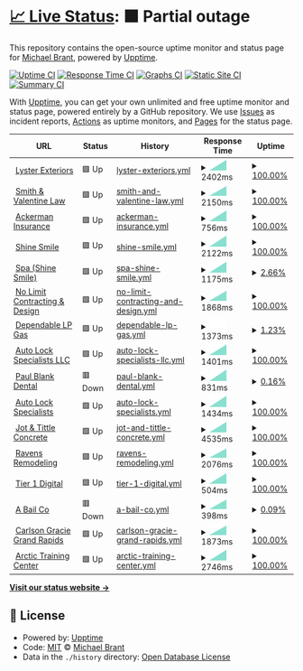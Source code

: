 # [📈 Live Status](https://monitoring.tier1digital.com): <!--live status--> **🟧 Partial outage**

This repository contains the open-source uptime monitor and status page for [Michael Brant](http://michaelbrant.com), powered by [Upptime](https://github.com/upptime/upptime).

[![Uptime CI](https://github.com/mrbrant89/od1-monitoring/workflows/Uptime%20CI/badge.svg)](https://github.com/mrbrant89/od1-monitoring/actions?query=workflow%3A%22Uptime+CI%22)
[![Response Time CI](https://github.com/mrbrant89/od1-monitoring/workflows/Response%20Time%20CI/badge.svg)](https://github.com/mrbrant89/od1-monitoring/actions?query=workflow%3A%22Response+Time+CI%22)
[![Graphs CI](https://github.com/mrbrant89/od1-monitoring/workflows/Graphs%20CI/badge.svg)](https://github.com/mrbrant89/od1-monitoring/actions?query=workflow%3A%22Graphs+CI%22)
[![Static Site CI](https://github.com/mrbrant89/od1-monitoring/workflows/Static%20Site%20CI/badge.svg)](https://github.com/mrbrant89/od1-monitoring/actions?query=workflow%3A%22Static+Site+CI%22)
[![Summary CI](https://github.com/mrbrant89/od1-monitoring/workflows/Summary%20CI/badge.svg)](https://github.com/mrbrant89/od1-monitoring/actions?query=workflow%3A%22Summary+CI%22)

With [Upptime](https://upptime.js.org), you can get your own unlimited and free uptime monitor and status page, powered entirely by a GitHub repository. We use [Issues](https://github.com/mrbrant89/od1-monitoring/issues) as incident reports, [Actions](https://github.com/mrbrant89/od1-monitoring/actions) as uptime monitors, and [Pages](https://monitoring.tier1digital.com) for the status page.

<!--start: status pages-->
<!-- This summary is generated by Upptime (https://github.com/upptime/upptime) -->
<!-- Do not edit this manually, your changes will be overwritten -->
<!-- prettier-ignore -->
| URL | Status | History | Response Time | Uptime |
| --- | ------ | ------- | ------------- | ------ |
| <img alt="" src="https://icons.duckduckgo.com/ip3/855lysters.com.ico" height="13"> [Lyster Exteriors](https://855lysters.com) | 🟩 Up | [lyster-exteriors.yml](https://github.com/mrbrant89/od1-monitoring/commits/HEAD/history/lyster-exteriors.yml) | <details><summary><img alt="Response time graph" src="./graphs/lyster-exteriors/response-time-week.png" height="20"> 2402ms</summary><br><a href="https://monitoring.tier1digital.com/history/lyster-exteriors"><img alt="Response time 2402" src="https://img.shields.io/endpoint?url=https%3A%2F%2Fraw.githubusercontent.com%2Fmrbrant89%2Fod1-monitoring%2FHEAD%2Fapi%2Flyster-exteriors%2Fresponse-time.json"></a><br><a href="https://monitoring.tier1digital.com/history/lyster-exteriors"><img alt="24-hour response time 2402" src="https://img.shields.io/endpoint?url=https%3A%2F%2Fraw.githubusercontent.com%2Fmrbrant89%2Fod1-monitoring%2FHEAD%2Fapi%2Flyster-exteriors%2Fresponse-time-day.json"></a><br><a href="https://monitoring.tier1digital.com/history/lyster-exteriors"><img alt="7-day response time 2402" src="https://img.shields.io/endpoint?url=https%3A%2F%2Fraw.githubusercontent.com%2Fmrbrant89%2Fod1-monitoring%2FHEAD%2Fapi%2Flyster-exteriors%2Fresponse-time-week.json"></a><br><a href="https://monitoring.tier1digital.com/history/lyster-exteriors"><img alt="30-day response time 2402" src="https://img.shields.io/endpoint?url=https%3A%2F%2Fraw.githubusercontent.com%2Fmrbrant89%2Fod1-monitoring%2FHEAD%2Fapi%2Flyster-exteriors%2Fresponse-time-month.json"></a><br><a href="https://monitoring.tier1digital.com/history/lyster-exteriors"><img alt="1-year response time 2402" src="https://img.shields.io/endpoint?url=https%3A%2F%2Fraw.githubusercontent.com%2Fmrbrant89%2Fod1-monitoring%2FHEAD%2Fapi%2Flyster-exteriors%2Fresponse-time-year.json"></a></details> | <details><summary><a href="https://monitoring.tier1digital.com/history/lyster-exteriors">100.00%</a></summary><a href="https://monitoring.tier1digital.com/history/lyster-exteriors"><img alt="All-time uptime 100.00%" src="https://img.shields.io/endpoint?url=https%3A%2F%2Fraw.githubusercontent.com%2Fmrbrant89%2Fod1-monitoring%2FHEAD%2Fapi%2Flyster-exteriors%2Fuptime.json"></a><br><a href="https://monitoring.tier1digital.com/history/lyster-exteriors"><img alt="24-hour uptime 100.00%" src="https://img.shields.io/endpoint?url=https%3A%2F%2Fraw.githubusercontent.com%2Fmrbrant89%2Fod1-monitoring%2FHEAD%2Fapi%2Flyster-exteriors%2Fuptime-day.json"></a><br><a href="https://monitoring.tier1digital.com/history/lyster-exteriors"><img alt="7-day uptime 100.00%" src="https://img.shields.io/endpoint?url=https%3A%2F%2Fraw.githubusercontent.com%2Fmrbrant89%2Fod1-monitoring%2FHEAD%2Fapi%2Flyster-exteriors%2Fuptime-week.json"></a><br><a href="https://monitoring.tier1digital.com/history/lyster-exteriors"><img alt="30-day uptime 100.00%" src="https://img.shields.io/endpoint?url=https%3A%2F%2Fraw.githubusercontent.com%2Fmrbrant89%2Fod1-monitoring%2FHEAD%2Fapi%2Flyster-exteriors%2Fuptime-month.json"></a><br><a href="https://monitoring.tier1digital.com/history/lyster-exteriors"><img alt="1-year uptime 100.00%" src="https://img.shields.io/endpoint?url=https%3A%2F%2Fraw.githubusercontent.com%2Fmrbrant89%2Fod1-monitoring%2FHEAD%2Fapi%2Flyster-exteriors%2Fuptime-year.json"></a></details>
| <img alt="" src="https://icons.duckduckgo.com/ip3/yourvoiceintrial.com.ico" height="13"> [Smith & Valentine Law](https://yourvoiceintrial.com) | 🟩 Up | [smith-and-valentine-law.yml](https://github.com/mrbrant89/od1-monitoring/commits/HEAD/history/smith-and-valentine-law.yml) | <details><summary><img alt="Response time graph" src="./graphs/smith-and-valentine-law/response-time-week.png" height="20"> 2150ms</summary><br><a href="https://monitoring.tier1digital.com/history/smith-and-valentine-law"><img alt="Response time 2150" src="https://img.shields.io/endpoint?url=https%3A%2F%2Fraw.githubusercontent.com%2Fmrbrant89%2Fod1-monitoring%2FHEAD%2Fapi%2Fsmith-and-valentine-law%2Fresponse-time.json"></a><br><a href="https://monitoring.tier1digital.com/history/smith-and-valentine-law"><img alt="24-hour response time 2150" src="https://img.shields.io/endpoint?url=https%3A%2F%2Fraw.githubusercontent.com%2Fmrbrant89%2Fod1-monitoring%2FHEAD%2Fapi%2Fsmith-and-valentine-law%2Fresponse-time-day.json"></a><br><a href="https://monitoring.tier1digital.com/history/smith-and-valentine-law"><img alt="7-day response time 2150" src="https://img.shields.io/endpoint?url=https%3A%2F%2Fraw.githubusercontent.com%2Fmrbrant89%2Fod1-monitoring%2FHEAD%2Fapi%2Fsmith-and-valentine-law%2Fresponse-time-week.json"></a><br><a href="https://monitoring.tier1digital.com/history/smith-and-valentine-law"><img alt="30-day response time 2150" src="https://img.shields.io/endpoint?url=https%3A%2F%2Fraw.githubusercontent.com%2Fmrbrant89%2Fod1-monitoring%2FHEAD%2Fapi%2Fsmith-and-valentine-law%2Fresponse-time-month.json"></a><br><a href="https://monitoring.tier1digital.com/history/smith-and-valentine-law"><img alt="1-year response time 2150" src="https://img.shields.io/endpoint?url=https%3A%2F%2Fraw.githubusercontent.com%2Fmrbrant89%2Fod1-monitoring%2FHEAD%2Fapi%2Fsmith-and-valentine-law%2Fresponse-time-year.json"></a></details> | <details><summary><a href="https://monitoring.tier1digital.com/history/smith-and-valentine-law">100.00%</a></summary><a href="https://monitoring.tier1digital.com/history/smith-and-valentine-law"><img alt="All-time uptime 100.00%" src="https://img.shields.io/endpoint?url=https%3A%2F%2Fraw.githubusercontent.com%2Fmrbrant89%2Fod1-monitoring%2FHEAD%2Fapi%2Fsmith-and-valentine-law%2Fuptime.json"></a><br><a href="https://monitoring.tier1digital.com/history/smith-and-valentine-law"><img alt="24-hour uptime 100.00%" src="https://img.shields.io/endpoint?url=https%3A%2F%2Fraw.githubusercontent.com%2Fmrbrant89%2Fod1-monitoring%2FHEAD%2Fapi%2Fsmith-and-valentine-law%2Fuptime-day.json"></a><br><a href="https://monitoring.tier1digital.com/history/smith-and-valentine-law"><img alt="7-day uptime 100.00%" src="https://img.shields.io/endpoint?url=https%3A%2F%2Fraw.githubusercontent.com%2Fmrbrant89%2Fod1-monitoring%2FHEAD%2Fapi%2Fsmith-and-valentine-law%2Fuptime-week.json"></a><br><a href="https://monitoring.tier1digital.com/history/smith-and-valentine-law"><img alt="30-day uptime 100.00%" src="https://img.shields.io/endpoint?url=https%3A%2F%2Fraw.githubusercontent.com%2Fmrbrant89%2Fod1-monitoring%2FHEAD%2Fapi%2Fsmith-and-valentine-law%2Fuptime-month.json"></a><br><a href="https://monitoring.tier1digital.com/history/smith-and-valentine-law"><img alt="1-year uptime 100.00%" src="https://img.shields.io/endpoint?url=https%3A%2F%2Fraw.githubusercontent.com%2Fmrbrant89%2Fod1-monitoring%2FHEAD%2Fapi%2Fsmith-and-valentine-law%2Fuptime-year.json"></a></details>
| <img alt="" src="https://icons.duckduckgo.com/ip3/ackerman-insurance.com.ico" height="13"> [Ackerman Insurance](https://ackerman-insurance.com) | 🟩 Up | [ackerman-insurance.yml](https://github.com/mrbrant89/od1-monitoring/commits/HEAD/history/ackerman-insurance.yml) | <details><summary><img alt="Response time graph" src="./graphs/ackerman-insurance/response-time-week.png" height="20"> 756ms</summary><br><a href="https://monitoring.tier1digital.com/history/ackerman-insurance"><img alt="Response time 756" src="https://img.shields.io/endpoint?url=https%3A%2F%2Fraw.githubusercontent.com%2Fmrbrant89%2Fod1-monitoring%2FHEAD%2Fapi%2Fackerman-insurance%2Fresponse-time.json"></a><br><a href="https://monitoring.tier1digital.com/history/ackerman-insurance"><img alt="24-hour response time 756" src="https://img.shields.io/endpoint?url=https%3A%2F%2Fraw.githubusercontent.com%2Fmrbrant89%2Fod1-monitoring%2FHEAD%2Fapi%2Fackerman-insurance%2Fresponse-time-day.json"></a><br><a href="https://monitoring.tier1digital.com/history/ackerman-insurance"><img alt="7-day response time 756" src="https://img.shields.io/endpoint?url=https%3A%2F%2Fraw.githubusercontent.com%2Fmrbrant89%2Fod1-monitoring%2FHEAD%2Fapi%2Fackerman-insurance%2Fresponse-time-week.json"></a><br><a href="https://monitoring.tier1digital.com/history/ackerman-insurance"><img alt="30-day response time 756" src="https://img.shields.io/endpoint?url=https%3A%2F%2Fraw.githubusercontent.com%2Fmrbrant89%2Fod1-monitoring%2FHEAD%2Fapi%2Fackerman-insurance%2Fresponse-time-month.json"></a><br><a href="https://monitoring.tier1digital.com/history/ackerman-insurance"><img alt="1-year response time 756" src="https://img.shields.io/endpoint?url=https%3A%2F%2Fraw.githubusercontent.com%2Fmrbrant89%2Fod1-monitoring%2FHEAD%2Fapi%2Fackerman-insurance%2Fresponse-time-year.json"></a></details> | <details><summary><a href="https://monitoring.tier1digital.com/history/ackerman-insurance">100.00%</a></summary><a href="https://monitoring.tier1digital.com/history/ackerman-insurance"><img alt="All-time uptime 100.00%" src="https://img.shields.io/endpoint?url=https%3A%2F%2Fraw.githubusercontent.com%2Fmrbrant89%2Fod1-monitoring%2FHEAD%2Fapi%2Fackerman-insurance%2Fuptime.json"></a><br><a href="https://monitoring.tier1digital.com/history/ackerman-insurance"><img alt="24-hour uptime 100.00%" src="https://img.shields.io/endpoint?url=https%3A%2F%2Fraw.githubusercontent.com%2Fmrbrant89%2Fod1-monitoring%2FHEAD%2Fapi%2Fackerman-insurance%2Fuptime-day.json"></a><br><a href="https://monitoring.tier1digital.com/history/ackerman-insurance"><img alt="7-day uptime 100.00%" src="https://img.shields.io/endpoint?url=https%3A%2F%2Fraw.githubusercontent.com%2Fmrbrant89%2Fod1-monitoring%2FHEAD%2Fapi%2Fackerman-insurance%2Fuptime-week.json"></a><br><a href="https://monitoring.tier1digital.com/history/ackerman-insurance"><img alt="30-day uptime 100.00%" src="https://img.shields.io/endpoint?url=https%3A%2F%2Fraw.githubusercontent.com%2Fmrbrant89%2Fod1-monitoring%2FHEAD%2Fapi%2Fackerman-insurance%2Fuptime-month.json"></a><br><a href="https://monitoring.tier1digital.com/history/ackerman-insurance"><img alt="1-year uptime 100.00%" src="https://img.shields.io/endpoint?url=https%3A%2F%2Fraw.githubusercontent.com%2Fmrbrant89%2Fod1-monitoring%2FHEAD%2Fapi%2Fackerman-insurance%2Fuptime-year.json"></a></details>
| <img alt="" src="https://icons.duckduckgo.com/ip3/shinesmile.com.ico" height="13"> [Shine Smile](https://shinesmile.com) | 🟩 Up | [shine-smile.yml](https://github.com/mrbrant89/od1-monitoring/commits/HEAD/history/shine-smile.yml) | <details><summary><img alt="Response time graph" src="./graphs/shine-smile/response-time-week.png" height="20"> 2122ms</summary><br><a href="https://monitoring.tier1digital.com/history/shine-smile"><img alt="Response time 2122" src="https://img.shields.io/endpoint?url=https%3A%2F%2Fraw.githubusercontent.com%2Fmrbrant89%2Fod1-monitoring%2FHEAD%2Fapi%2Fshine-smile%2Fresponse-time.json"></a><br><a href="https://monitoring.tier1digital.com/history/shine-smile"><img alt="24-hour response time 2122" src="https://img.shields.io/endpoint?url=https%3A%2F%2Fraw.githubusercontent.com%2Fmrbrant89%2Fod1-monitoring%2FHEAD%2Fapi%2Fshine-smile%2Fresponse-time-day.json"></a><br><a href="https://monitoring.tier1digital.com/history/shine-smile"><img alt="7-day response time 2122" src="https://img.shields.io/endpoint?url=https%3A%2F%2Fraw.githubusercontent.com%2Fmrbrant89%2Fod1-monitoring%2FHEAD%2Fapi%2Fshine-smile%2Fresponse-time-week.json"></a><br><a href="https://monitoring.tier1digital.com/history/shine-smile"><img alt="30-day response time 2122" src="https://img.shields.io/endpoint?url=https%3A%2F%2Fraw.githubusercontent.com%2Fmrbrant89%2Fod1-monitoring%2FHEAD%2Fapi%2Fshine-smile%2Fresponse-time-month.json"></a><br><a href="https://monitoring.tier1digital.com/history/shine-smile"><img alt="1-year response time 2122" src="https://img.shields.io/endpoint?url=https%3A%2F%2Fraw.githubusercontent.com%2Fmrbrant89%2Fod1-monitoring%2FHEAD%2Fapi%2Fshine-smile%2Fresponse-time-year.json"></a></details> | <details><summary><a href="https://monitoring.tier1digital.com/history/shine-smile">100.00%</a></summary><a href="https://monitoring.tier1digital.com/history/shine-smile"><img alt="All-time uptime 100.00%" src="https://img.shields.io/endpoint?url=https%3A%2F%2Fraw.githubusercontent.com%2Fmrbrant89%2Fod1-monitoring%2FHEAD%2Fapi%2Fshine-smile%2Fuptime.json"></a><br><a href="https://monitoring.tier1digital.com/history/shine-smile"><img alt="24-hour uptime 100.00%" src="https://img.shields.io/endpoint?url=https%3A%2F%2Fraw.githubusercontent.com%2Fmrbrant89%2Fod1-monitoring%2FHEAD%2Fapi%2Fshine-smile%2Fuptime-day.json"></a><br><a href="https://monitoring.tier1digital.com/history/shine-smile"><img alt="7-day uptime 100.00%" src="https://img.shields.io/endpoint?url=https%3A%2F%2Fraw.githubusercontent.com%2Fmrbrant89%2Fod1-monitoring%2FHEAD%2Fapi%2Fshine-smile%2Fuptime-week.json"></a><br><a href="https://monitoring.tier1digital.com/history/shine-smile"><img alt="30-day uptime 100.00%" src="https://img.shields.io/endpoint?url=https%3A%2F%2Fraw.githubusercontent.com%2Fmrbrant89%2Fod1-monitoring%2FHEAD%2Fapi%2Fshine-smile%2Fuptime-month.json"></a><br><a href="https://monitoring.tier1digital.com/history/shine-smile"><img alt="1-year uptime 100.00%" src="https://img.shields.io/endpoint?url=https%3A%2F%2Fraw.githubusercontent.com%2Fmrbrant89%2Fod1-monitoring%2FHEAD%2Fapi%2Fshine-smile%2Fuptime-year.json"></a></details>
| <img alt="" src="https://icons.duckduckgo.com/ip3/spa.shinesmile.com.ico" height="13"> [Spa (Shine Smile)](https://spa.shinesmile.com) | 🟩 Up | [spa-shine-smile.yml](https://github.com/mrbrant89/od1-monitoring/commits/HEAD/history/spa-shine-smile.yml) | <details><summary><img alt="Response time graph" src="./graphs/spa-shine-smile/response-time-week.png" height="20"> 1175ms</summary><br><a href="https://monitoring.tier1digital.com/history/spa-shine-smile"><img alt="Response time 1175" src="https://img.shields.io/endpoint?url=https%3A%2F%2Fraw.githubusercontent.com%2Fmrbrant89%2Fod1-monitoring%2FHEAD%2Fapi%2Fspa-shine-smile%2Fresponse-time.json"></a><br><a href="https://monitoring.tier1digital.com/history/spa-shine-smile"><img alt="24-hour response time 1175" src="https://img.shields.io/endpoint?url=https%3A%2F%2Fraw.githubusercontent.com%2Fmrbrant89%2Fod1-monitoring%2FHEAD%2Fapi%2Fspa-shine-smile%2Fresponse-time-day.json"></a><br><a href="https://monitoring.tier1digital.com/history/spa-shine-smile"><img alt="7-day response time 1175" src="https://img.shields.io/endpoint?url=https%3A%2F%2Fraw.githubusercontent.com%2Fmrbrant89%2Fod1-monitoring%2FHEAD%2Fapi%2Fspa-shine-smile%2Fresponse-time-week.json"></a><br><a href="https://monitoring.tier1digital.com/history/spa-shine-smile"><img alt="30-day response time 1175" src="https://img.shields.io/endpoint?url=https%3A%2F%2Fraw.githubusercontent.com%2Fmrbrant89%2Fod1-monitoring%2FHEAD%2Fapi%2Fspa-shine-smile%2Fresponse-time-month.json"></a><br><a href="https://monitoring.tier1digital.com/history/spa-shine-smile"><img alt="1-year response time 1175" src="https://img.shields.io/endpoint?url=https%3A%2F%2Fraw.githubusercontent.com%2Fmrbrant89%2Fod1-monitoring%2FHEAD%2Fapi%2Fspa-shine-smile%2Fresponse-time-year.json"></a></details> | <details><summary><a href="https://monitoring.tier1digital.com/history/spa-shine-smile">2.66%</a></summary><a href="https://monitoring.tier1digital.com/history/spa-shine-smile"><img alt="All-time uptime 2.66%" src="https://img.shields.io/endpoint?url=https%3A%2F%2Fraw.githubusercontent.com%2Fmrbrant89%2Fod1-monitoring%2FHEAD%2Fapi%2Fspa-shine-smile%2Fuptime.json"></a><br><a href="https://monitoring.tier1digital.com/history/spa-shine-smile"><img alt="24-hour uptime 2.66%" src="https://img.shields.io/endpoint?url=https%3A%2F%2Fraw.githubusercontent.com%2Fmrbrant89%2Fod1-monitoring%2FHEAD%2Fapi%2Fspa-shine-smile%2Fuptime-day.json"></a><br><a href="https://monitoring.tier1digital.com/history/spa-shine-smile"><img alt="7-day uptime 2.66%" src="https://img.shields.io/endpoint?url=https%3A%2F%2Fraw.githubusercontent.com%2Fmrbrant89%2Fod1-monitoring%2FHEAD%2Fapi%2Fspa-shine-smile%2Fuptime-week.json"></a><br><a href="https://monitoring.tier1digital.com/history/spa-shine-smile"><img alt="30-day uptime 2.66%" src="https://img.shields.io/endpoint?url=https%3A%2F%2Fraw.githubusercontent.com%2Fmrbrant89%2Fod1-monitoring%2FHEAD%2Fapi%2Fspa-shine-smile%2Fuptime-month.json"></a><br><a href="https://monitoring.tier1digital.com/history/spa-shine-smile"><img alt="1-year uptime 2.66%" src="https://img.shields.io/endpoint?url=https%3A%2F%2Fraw.githubusercontent.com%2Fmrbrant89%2Fod1-monitoring%2FHEAD%2Fapi%2Fspa-shine-smile%2Fuptime-year.json"></a></details>
| <img alt="" src="https://icons.duckduckgo.com/ip3/nolimitcontractinganddesign.com.ico" height="13"> [No Limit Contracting & Design](https://nolimitcontractinganddesign.com) | 🟩 Up | [no-limit-contracting-and-design.yml](https://github.com/mrbrant89/od1-monitoring/commits/HEAD/history/no-limit-contracting-and-design.yml) | <details><summary><img alt="Response time graph" src="./graphs/no-limit-contracting-and-design/response-time-week.png" height="20"> 1868ms</summary><br><a href="https://monitoring.tier1digital.com/history/no-limit-contracting-and-design"><img alt="Response time 1868" src="https://img.shields.io/endpoint?url=https%3A%2F%2Fraw.githubusercontent.com%2Fmrbrant89%2Fod1-monitoring%2FHEAD%2Fapi%2Fno-limit-contracting-and-design%2Fresponse-time.json"></a><br><a href="https://monitoring.tier1digital.com/history/no-limit-contracting-and-design"><img alt="24-hour response time 1868" src="https://img.shields.io/endpoint?url=https%3A%2F%2Fraw.githubusercontent.com%2Fmrbrant89%2Fod1-monitoring%2FHEAD%2Fapi%2Fno-limit-contracting-and-design%2Fresponse-time-day.json"></a><br><a href="https://monitoring.tier1digital.com/history/no-limit-contracting-and-design"><img alt="7-day response time 1868" src="https://img.shields.io/endpoint?url=https%3A%2F%2Fraw.githubusercontent.com%2Fmrbrant89%2Fod1-monitoring%2FHEAD%2Fapi%2Fno-limit-contracting-and-design%2Fresponse-time-week.json"></a><br><a href="https://monitoring.tier1digital.com/history/no-limit-contracting-and-design"><img alt="30-day response time 1868" src="https://img.shields.io/endpoint?url=https%3A%2F%2Fraw.githubusercontent.com%2Fmrbrant89%2Fod1-monitoring%2FHEAD%2Fapi%2Fno-limit-contracting-and-design%2Fresponse-time-month.json"></a><br><a href="https://monitoring.tier1digital.com/history/no-limit-contracting-and-design"><img alt="1-year response time 1868" src="https://img.shields.io/endpoint?url=https%3A%2F%2Fraw.githubusercontent.com%2Fmrbrant89%2Fod1-monitoring%2FHEAD%2Fapi%2Fno-limit-contracting-and-design%2Fresponse-time-year.json"></a></details> | <details><summary><a href="https://monitoring.tier1digital.com/history/no-limit-contracting-and-design">100.00%</a></summary><a href="https://monitoring.tier1digital.com/history/no-limit-contracting-and-design"><img alt="All-time uptime 100.00%" src="https://img.shields.io/endpoint?url=https%3A%2F%2Fraw.githubusercontent.com%2Fmrbrant89%2Fod1-monitoring%2FHEAD%2Fapi%2Fno-limit-contracting-and-design%2Fuptime.json"></a><br><a href="https://monitoring.tier1digital.com/history/no-limit-contracting-and-design"><img alt="24-hour uptime 100.00%" src="https://img.shields.io/endpoint?url=https%3A%2F%2Fraw.githubusercontent.com%2Fmrbrant89%2Fod1-monitoring%2FHEAD%2Fapi%2Fno-limit-contracting-and-design%2Fuptime-day.json"></a><br><a href="https://monitoring.tier1digital.com/history/no-limit-contracting-and-design"><img alt="7-day uptime 100.00%" src="https://img.shields.io/endpoint?url=https%3A%2F%2Fraw.githubusercontent.com%2Fmrbrant89%2Fod1-monitoring%2FHEAD%2Fapi%2Fno-limit-contracting-and-design%2Fuptime-week.json"></a><br><a href="https://monitoring.tier1digital.com/history/no-limit-contracting-and-design"><img alt="30-day uptime 100.00%" src="https://img.shields.io/endpoint?url=https%3A%2F%2Fraw.githubusercontent.com%2Fmrbrant89%2Fod1-monitoring%2FHEAD%2Fapi%2Fno-limit-contracting-and-design%2Fuptime-month.json"></a><br><a href="https://monitoring.tier1digital.com/history/no-limit-contracting-and-design"><img alt="1-year uptime 100.00%" src="https://img.shields.io/endpoint?url=https%3A%2F%2Fraw.githubusercontent.com%2Fmrbrant89%2Fod1-monitoring%2FHEAD%2Fapi%2Fno-limit-contracting-and-design%2Fuptime-year.json"></a></details>
| <img alt="" src="https://icons.duckduckgo.com/ip3/www.dependablelpgas.com.ico" height="13"> [Dependable LP Gas](https://www.dependablelpgas.com/) | 🟩 Up | [dependable-lp-gas.yml](https://github.com/mrbrant89/od1-monitoring/commits/HEAD/history/dependable-lp-gas.yml) | <details><summary><img alt="Response time graph" src="./graphs/dependable-lp-gas/response-time-week.png" height="20"> 1373ms</summary><br><a href="https://monitoring.tier1digital.com/history/dependable-lp-gas"><img alt="Response time 1373" src="https://img.shields.io/endpoint?url=https%3A%2F%2Fraw.githubusercontent.com%2Fmrbrant89%2Fod1-monitoring%2FHEAD%2Fapi%2Fdependable-lp-gas%2Fresponse-time.json"></a><br><a href="https://monitoring.tier1digital.com/history/dependable-lp-gas"><img alt="24-hour response time 1373" src="https://img.shields.io/endpoint?url=https%3A%2F%2Fraw.githubusercontent.com%2Fmrbrant89%2Fod1-monitoring%2FHEAD%2Fapi%2Fdependable-lp-gas%2Fresponse-time-day.json"></a><br><a href="https://monitoring.tier1digital.com/history/dependable-lp-gas"><img alt="7-day response time 1373" src="https://img.shields.io/endpoint?url=https%3A%2F%2Fraw.githubusercontent.com%2Fmrbrant89%2Fod1-monitoring%2FHEAD%2Fapi%2Fdependable-lp-gas%2Fresponse-time-week.json"></a><br><a href="https://monitoring.tier1digital.com/history/dependable-lp-gas"><img alt="30-day response time 1373" src="https://img.shields.io/endpoint?url=https%3A%2F%2Fraw.githubusercontent.com%2Fmrbrant89%2Fod1-monitoring%2FHEAD%2Fapi%2Fdependable-lp-gas%2Fresponse-time-month.json"></a><br><a href="https://monitoring.tier1digital.com/history/dependable-lp-gas"><img alt="1-year response time 1373" src="https://img.shields.io/endpoint?url=https%3A%2F%2Fraw.githubusercontent.com%2Fmrbrant89%2Fod1-monitoring%2FHEAD%2Fapi%2Fdependable-lp-gas%2Fresponse-time-year.json"></a></details> | <details><summary><a href="https://monitoring.tier1digital.com/history/dependable-lp-gas">1.23%</a></summary><a href="https://monitoring.tier1digital.com/history/dependable-lp-gas"><img alt="All-time uptime 1.23%" src="https://img.shields.io/endpoint?url=https%3A%2F%2Fraw.githubusercontent.com%2Fmrbrant89%2Fod1-monitoring%2FHEAD%2Fapi%2Fdependable-lp-gas%2Fuptime.json"></a><br><a href="https://monitoring.tier1digital.com/history/dependable-lp-gas"><img alt="24-hour uptime 1.23%" src="https://img.shields.io/endpoint?url=https%3A%2F%2Fraw.githubusercontent.com%2Fmrbrant89%2Fod1-monitoring%2FHEAD%2Fapi%2Fdependable-lp-gas%2Fuptime-day.json"></a><br><a href="https://monitoring.tier1digital.com/history/dependable-lp-gas"><img alt="7-day uptime 1.23%" src="https://img.shields.io/endpoint?url=https%3A%2F%2Fraw.githubusercontent.com%2Fmrbrant89%2Fod1-monitoring%2FHEAD%2Fapi%2Fdependable-lp-gas%2Fuptime-week.json"></a><br><a href="https://monitoring.tier1digital.com/history/dependable-lp-gas"><img alt="30-day uptime 1.23%" src="https://img.shields.io/endpoint?url=https%3A%2F%2Fraw.githubusercontent.com%2Fmrbrant89%2Fod1-monitoring%2FHEAD%2Fapi%2Fdependable-lp-gas%2Fuptime-month.json"></a><br><a href="https://monitoring.tier1digital.com/history/dependable-lp-gas"><img alt="1-year uptime 1.23%" src="https://img.shields.io/endpoint?url=https%3A%2F%2Fraw.githubusercontent.com%2Fmrbrant89%2Fod1-monitoring%2FHEAD%2Fapi%2Fdependable-lp-gas%2Fuptime-year.json"></a></details>
| <img alt="" src="https://icons.duckduckgo.com/ip3/grandrapids-locksmith.com.ico" height="13"> [Auto Lock Specialists LLC](https://grandrapids-locksmith.com) | 🟩 Up | [auto-lock-specialists-llc.yml](https://github.com/mrbrant89/od1-monitoring/commits/HEAD/history/auto-lock-specialists-llc.yml) | <details><summary><img alt="Response time graph" src="./graphs/auto-lock-specialists-llc/response-time-week.png" height="20"> 1401ms</summary><br><a href="https://monitoring.tier1digital.com/history/auto-lock-specialists-llc"><img alt="Response time 1401" src="https://img.shields.io/endpoint?url=https%3A%2F%2Fraw.githubusercontent.com%2Fmrbrant89%2Fod1-monitoring%2FHEAD%2Fapi%2Fauto-lock-specialists-llc%2Fresponse-time.json"></a><br><a href="https://monitoring.tier1digital.com/history/auto-lock-specialists-llc"><img alt="24-hour response time 1401" src="https://img.shields.io/endpoint?url=https%3A%2F%2Fraw.githubusercontent.com%2Fmrbrant89%2Fod1-monitoring%2FHEAD%2Fapi%2Fauto-lock-specialists-llc%2Fresponse-time-day.json"></a><br><a href="https://monitoring.tier1digital.com/history/auto-lock-specialists-llc"><img alt="7-day response time 1401" src="https://img.shields.io/endpoint?url=https%3A%2F%2Fraw.githubusercontent.com%2Fmrbrant89%2Fod1-monitoring%2FHEAD%2Fapi%2Fauto-lock-specialists-llc%2Fresponse-time-week.json"></a><br><a href="https://monitoring.tier1digital.com/history/auto-lock-specialists-llc"><img alt="30-day response time 1401" src="https://img.shields.io/endpoint?url=https%3A%2F%2Fraw.githubusercontent.com%2Fmrbrant89%2Fod1-monitoring%2FHEAD%2Fapi%2Fauto-lock-specialists-llc%2Fresponse-time-month.json"></a><br><a href="https://monitoring.tier1digital.com/history/auto-lock-specialists-llc"><img alt="1-year response time 1401" src="https://img.shields.io/endpoint?url=https%3A%2F%2Fraw.githubusercontent.com%2Fmrbrant89%2Fod1-monitoring%2FHEAD%2Fapi%2Fauto-lock-specialists-llc%2Fresponse-time-year.json"></a></details> | <details><summary><a href="https://monitoring.tier1digital.com/history/auto-lock-specialists-llc">100.00%</a></summary><a href="https://monitoring.tier1digital.com/history/auto-lock-specialists-llc"><img alt="All-time uptime 100.00%" src="https://img.shields.io/endpoint?url=https%3A%2F%2Fraw.githubusercontent.com%2Fmrbrant89%2Fod1-monitoring%2FHEAD%2Fapi%2Fauto-lock-specialists-llc%2Fuptime.json"></a><br><a href="https://monitoring.tier1digital.com/history/auto-lock-specialists-llc"><img alt="24-hour uptime 100.00%" src="https://img.shields.io/endpoint?url=https%3A%2F%2Fraw.githubusercontent.com%2Fmrbrant89%2Fod1-monitoring%2FHEAD%2Fapi%2Fauto-lock-specialists-llc%2Fuptime-day.json"></a><br><a href="https://monitoring.tier1digital.com/history/auto-lock-specialists-llc"><img alt="7-day uptime 100.00%" src="https://img.shields.io/endpoint?url=https%3A%2F%2Fraw.githubusercontent.com%2Fmrbrant89%2Fod1-monitoring%2FHEAD%2Fapi%2Fauto-lock-specialists-llc%2Fuptime-week.json"></a><br><a href="https://monitoring.tier1digital.com/history/auto-lock-specialists-llc"><img alt="30-day uptime 100.00%" src="https://img.shields.io/endpoint?url=https%3A%2F%2Fraw.githubusercontent.com%2Fmrbrant89%2Fod1-monitoring%2FHEAD%2Fapi%2Fauto-lock-specialists-llc%2Fuptime-month.json"></a><br><a href="https://monitoring.tier1digital.com/history/auto-lock-specialists-llc"><img alt="1-year uptime 100.00%" src="https://img.shields.io/endpoint?url=https%3A%2F%2Fraw.githubusercontent.com%2Fmrbrant89%2Fod1-monitoring%2FHEAD%2Fapi%2Fauto-lock-specialists-llc%2Fuptime-year.json"></a></details>
| <img alt="" src="https://icons.duckduckgo.com/ip3/paulblank.dental.ico" height="13"> [Paul Blank Dental](https://paulblank.dental) | 🟥 Down | [paul-blank-dental.yml](https://github.com/mrbrant89/od1-monitoring/commits/HEAD/history/paul-blank-dental.yml) | <details><summary><img alt="Response time graph" src="./graphs/paul-blank-dental/response-time-week.png" height="20"> 831ms</summary><br><a href="https://monitoring.tier1digital.com/history/paul-blank-dental"><img alt="Response time 831" src="https://img.shields.io/endpoint?url=https%3A%2F%2Fraw.githubusercontent.com%2Fmrbrant89%2Fod1-monitoring%2FHEAD%2Fapi%2Fpaul-blank-dental%2Fresponse-time.json"></a><br><a href="https://monitoring.tier1digital.com/history/paul-blank-dental"><img alt="24-hour response time 831" src="https://img.shields.io/endpoint?url=https%3A%2F%2Fraw.githubusercontent.com%2Fmrbrant89%2Fod1-monitoring%2FHEAD%2Fapi%2Fpaul-blank-dental%2Fresponse-time-day.json"></a><br><a href="https://monitoring.tier1digital.com/history/paul-blank-dental"><img alt="7-day response time 831" src="https://img.shields.io/endpoint?url=https%3A%2F%2Fraw.githubusercontent.com%2Fmrbrant89%2Fod1-monitoring%2FHEAD%2Fapi%2Fpaul-blank-dental%2Fresponse-time-week.json"></a><br><a href="https://monitoring.tier1digital.com/history/paul-blank-dental"><img alt="30-day response time 831" src="https://img.shields.io/endpoint?url=https%3A%2F%2Fraw.githubusercontent.com%2Fmrbrant89%2Fod1-monitoring%2FHEAD%2Fapi%2Fpaul-blank-dental%2Fresponse-time-month.json"></a><br><a href="https://monitoring.tier1digital.com/history/paul-blank-dental"><img alt="1-year response time 831" src="https://img.shields.io/endpoint?url=https%3A%2F%2Fraw.githubusercontent.com%2Fmrbrant89%2Fod1-monitoring%2FHEAD%2Fapi%2Fpaul-blank-dental%2Fresponse-time-year.json"></a></details> | <details><summary><a href="https://monitoring.tier1digital.com/history/paul-blank-dental">0.16%</a></summary><a href="https://monitoring.tier1digital.com/history/paul-blank-dental"><img alt="All-time uptime 0.16%" src="https://img.shields.io/endpoint?url=https%3A%2F%2Fraw.githubusercontent.com%2Fmrbrant89%2Fod1-monitoring%2FHEAD%2Fapi%2Fpaul-blank-dental%2Fuptime.json"></a><br><a href="https://monitoring.tier1digital.com/history/paul-blank-dental"><img alt="24-hour uptime 0.16%" src="https://img.shields.io/endpoint?url=https%3A%2F%2Fraw.githubusercontent.com%2Fmrbrant89%2Fod1-monitoring%2FHEAD%2Fapi%2Fpaul-blank-dental%2Fuptime-day.json"></a><br><a href="https://monitoring.tier1digital.com/history/paul-blank-dental"><img alt="7-day uptime 0.16%" src="https://img.shields.io/endpoint?url=https%3A%2F%2Fraw.githubusercontent.com%2Fmrbrant89%2Fod1-monitoring%2FHEAD%2Fapi%2Fpaul-blank-dental%2Fuptime-week.json"></a><br><a href="https://monitoring.tier1digital.com/history/paul-blank-dental"><img alt="30-day uptime 0.16%" src="https://img.shields.io/endpoint?url=https%3A%2F%2Fraw.githubusercontent.com%2Fmrbrant89%2Fod1-monitoring%2FHEAD%2Fapi%2Fpaul-blank-dental%2Fuptime-month.json"></a><br><a href="https://monitoring.tier1digital.com/history/paul-blank-dental"><img alt="1-year uptime 0.16%" src="https://img.shields.io/endpoint?url=https%3A%2F%2Fraw.githubusercontent.com%2Fmrbrant89%2Fod1-monitoring%2FHEAD%2Fapi%2Fpaul-blank-dental%2Fuptime-year.json"></a></details>
| <img alt="" src="https://icons.duckduckgo.com/ip3/kalamazoo-locksmith.com.ico" height="13"> [Auto Lock Specialists](https://kalamazoo-locksmith.com) | 🟩 Up | [auto-lock-specialists.yml](https://github.com/mrbrant89/od1-monitoring/commits/HEAD/history/auto-lock-specialists.yml) | <details><summary><img alt="Response time graph" src="./graphs/auto-lock-specialists/response-time-week.png" height="20"> 1434ms</summary><br><a href="https://monitoring.tier1digital.com/history/auto-lock-specialists"><img alt="Response time 1434" src="https://img.shields.io/endpoint?url=https%3A%2F%2Fraw.githubusercontent.com%2Fmrbrant89%2Fod1-monitoring%2FHEAD%2Fapi%2Fauto-lock-specialists%2Fresponse-time.json"></a><br><a href="https://monitoring.tier1digital.com/history/auto-lock-specialists"><img alt="24-hour response time 1434" src="https://img.shields.io/endpoint?url=https%3A%2F%2Fraw.githubusercontent.com%2Fmrbrant89%2Fod1-monitoring%2FHEAD%2Fapi%2Fauto-lock-specialists%2Fresponse-time-day.json"></a><br><a href="https://monitoring.tier1digital.com/history/auto-lock-specialists"><img alt="7-day response time 1434" src="https://img.shields.io/endpoint?url=https%3A%2F%2Fraw.githubusercontent.com%2Fmrbrant89%2Fod1-monitoring%2FHEAD%2Fapi%2Fauto-lock-specialists%2Fresponse-time-week.json"></a><br><a href="https://monitoring.tier1digital.com/history/auto-lock-specialists"><img alt="30-day response time 1434" src="https://img.shields.io/endpoint?url=https%3A%2F%2Fraw.githubusercontent.com%2Fmrbrant89%2Fod1-monitoring%2FHEAD%2Fapi%2Fauto-lock-specialists%2Fresponse-time-month.json"></a><br><a href="https://monitoring.tier1digital.com/history/auto-lock-specialists"><img alt="1-year response time 1434" src="https://img.shields.io/endpoint?url=https%3A%2F%2Fraw.githubusercontent.com%2Fmrbrant89%2Fod1-monitoring%2FHEAD%2Fapi%2Fauto-lock-specialists%2Fresponse-time-year.json"></a></details> | <details><summary><a href="https://monitoring.tier1digital.com/history/auto-lock-specialists">100.00%</a></summary><a href="https://monitoring.tier1digital.com/history/auto-lock-specialists"><img alt="All-time uptime 100.00%" src="https://img.shields.io/endpoint?url=https%3A%2F%2Fraw.githubusercontent.com%2Fmrbrant89%2Fod1-monitoring%2FHEAD%2Fapi%2Fauto-lock-specialists%2Fuptime.json"></a><br><a href="https://monitoring.tier1digital.com/history/auto-lock-specialists"><img alt="24-hour uptime 100.00%" src="https://img.shields.io/endpoint?url=https%3A%2F%2Fraw.githubusercontent.com%2Fmrbrant89%2Fod1-monitoring%2FHEAD%2Fapi%2Fauto-lock-specialists%2Fuptime-day.json"></a><br><a href="https://monitoring.tier1digital.com/history/auto-lock-specialists"><img alt="7-day uptime 100.00%" src="https://img.shields.io/endpoint?url=https%3A%2F%2Fraw.githubusercontent.com%2Fmrbrant89%2Fod1-monitoring%2FHEAD%2Fapi%2Fauto-lock-specialists%2Fuptime-week.json"></a><br><a href="https://monitoring.tier1digital.com/history/auto-lock-specialists"><img alt="30-day uptime 100.00%" src="https://img.shields.io/endpoint?url=https%3A%2F%2Fraw.githubusercontent.com%2Fmrbrant89%2Fod1-monitoring%2FHEAD%2Fapi%2Fauto-lock-specialists%2Fuptime-month.json"></a><br><a href="https://monitoring.tier1digital.com/history/auto-lock-specialists"><img alt="1-year uptime 100.00%" src="https://img.shields.io/endpoint?url=https%3A%2F%2Fraw.githubusercontent.com%2Fmrbrant89%2Fod1-monitoring%2FHEAD%2Fapi%2Fauto-lock-specialists%2Fuptime-year.json"></a></details>
| <img alt="" src="https://icons.duckduckgo.com/ip3/jotandtittleconcrete.com.ico" height="13"> [Jot & Tittle Concrete](https://jotandtittleconcrete.com) | 🟩 Up | [jot-and-tittle-concrete.yml](https://github.com/mrbrant89/od1-monitoring/commits/HEAD/history/jot-and-tittle-concrete.yml) | <details><summary><img alt="Response time graph" src="./graphs/jot-and-tittle-concrete/response-time-week.png" height="20"> 4535ms</summary><br><a href="https://monitoring.tier1digital.com/history/jot-and-tittle-concrete"><img alt="Response time 4535" src="https://img.shields.io/endpoint?url=https%3A%2F%2Fraw.githubusercontent.com%2Fmrbrant89%2Fod1-monitoring%2FHEAD%2Fapi%2Fjot-and-tittle-concrete%2Fresponse-time.json"></a><br><a href="https://monitoring.tier1digital.com/history/jot-and-tittle-concrete"><img alt="24-hour response time 4535" src="https://img.shields.io/endpoint?url=https%3A%2F%2Fraw.githubusercontent.com%2Fmrbrant89%2Fod1-monitoring%2FHEAD%2Fapi%2Fjot-and-tittle-concrete%2Fresponse-time-day.json"></a><br><a href="https://monitoring.tier1digital.com/history/jot-and-tittle-concrete"><img alt="7-day response time 4535" src="https://img.shields.io/endpoint?url=https%3A%2F%2Fraw.githubusercontent.com%2Fmrbrant89%2Fod1-monitoring%2FHEAD%2Fapi%2Fjot-and-tittle-concrete%2Fresponse-time-week.json"></a><br><a href="https://monitoring.tier1digital.com/history/jot-and-tittle-concrete"><img alt="30-day response time 4535" src="https://img.shields.io/endpoint?url=https%3A%2F%2Fraw.githubusercontent.com%2Fmrbrant89%2Fod1-monitoring%2FHEAD%2Fapi%2Fjot-and-tittle-concrete%2Fresponse-time-month.json"></a><br><a href="https://monitoring.tier1digital.com/history/jot-and-tittle-concrete"><img alt="1-year response time 4535" src="https://img.shields.io/endpoint?url=https%3A%2F%2Fraw.githubusercontent.com%2Fmrbrant89%2Fod1-monitoring%2FHEAD%2Fapi%2Fjot-and-tittle-concrete%2Fresponse-time-year.json"></a></details> | <details><summary><a href="https://monitoring.tier1digital.com/history/jot-and-tittle-concrete">100.00%</a></summary><a href="https://monitoring.tier1digital.com/history/jot-and-tittle-concrete"><img alt="All-time uptime 100.00%" src="https://img.shields.io/endpoint?url=https%3A%2F%2Fraw.githubusercontent.com%2Fmrbrant89%2Fod1-monitoring%2FHEAD%2Fapi%2Fjot-and-tittle-concrete%2Fuptime.json"></a><br><a href="https://monitoring.tier1digital.com/history/jot-and-tittle-concrete"><img alt="24-hour uptime 100.00%" src="https://img.shields.io/endpoint?url=https%3A%2F%2Fraw.githubusercontent.com%2Fmrbrant89%2Fod1-monitoring%2FHEAD%2Fapi%2Fjot-and-tittle-concrete%2Fuptime-day.json"></a><br><a href="https://monitoring.tier1digital.com/history/jot-and-tittle-concrete"><img alt="7-day uptime 100.00%" src="https://img.shields.io/endpoint?url=https%3A%2F%2Fraw.githubusercontent.com%2Fmrbrant89%2Fod1-monitoring%2FHEAD%2Fapi%2Fjot-and-tittle-concrete%2Fuptime-week.json"></a><br><a href="https://monitoring.tier1digital.com/history/jot-and-tittle-concrete"><img alt="30-day uptime 100.00%" src="https://img.shields.io/endpoint?url=https%3A%2F%2Fraw.githubusercontent.com%2Fmrbrant89%2Fod1-monitoring%2FHEAD%2Fapi%2Fjot-and-tittle-concrete%2Fuptime-month.json"></a><br><a href="https://monitoring.tier1digital.com/history/jot-and-tittle-concrete"><img alt="1-year uptime 100.00%" src="https://img.shields.io/endpoint?url=https%3A%2F%2Fraw.githubusercontent.com%2Fmrbrant89%2Fod1-monitoring%2FHEAD%2Fapi%2Fjot-and-tittle-concrete%2Fuptime-year.json"></a></details>
| <img alt="" src="https://icons.duckduckgo.com/ip3/ravenremodelingoflansing.com.ico" height="13"> [Ravens Remodeling](https://ravenremodelingoflansing.com) | 🟩 Up | [ravens-remodeling.yml](https://github.com/mrbrant89/od1-monitoring/commits/HEAD/history/ravens-remodeling.yml) | <details><summary><img alt="Response time graph" src="./graphs/ravens-remodeling/response-time-week.png" height="20"> 2076ms</summary><br><a href="https://monitoring.tier1digital.com/history/ravens-remodeling"><img alt="Response time 2076" src="https://img.shields.io/endpoint?url=https%3A%2F%2Fraw.githubusercontent.com%2Fmrbrant89%2Fod1-monitoring%2FHEAD%2Fapi%2Fravens-remodeling%2Fresponse-time.json"></a><br><a href="https://monitoring.tier1digital.com/history/ravens-remodeling"><img alt="24-hour response time 2076" src="https://img.shields.io/endpoint?url=https%3A%2F%2Fraw.githubusercontent.com%2Fmrbrant89%2Fod1-monitoring%2FHEAD%2Fapi%2Fravens-remodeling%2Fresponse-time-day.json"></a><br><a href="https://monitoring.tier1digital.com/history/ravens-remodeling"><img alt="7-day response time 2076" src="https://img.shields.io/endpoint?url=https%3A%2F%2Fraw.githubusercontent.com%2Fmrbrant89%2Fod1-monitoring%2FHEAD%2Fapi%2Fravens-remodeling%2Fresponse-time-week.json"></a><br><a href="https://monitoring.tier1digital.com/history/ravens-remodeling"><img alt="30-day response time 2076" src="https://img.shields.io/endpoint?url=https%3A%2F%2Fraw.githubusercontent.com%2Fmrbrant89%2Fod1-monitoring%2FHEAD%2Fapi%2Fravens-remodeling%2Fresponse-time-month.json"></a><br><a href="https://monitoring.tier1digital.com/history/ravens-remodeling"><img alt="1-year response time 2076" src="https://img.shields.io/endpoint?url=https%3A%2F%2Fraw.githubusercontent.com%2Fmrbrant89%2Fod1-monitoring%2FHEAD%2Fapi%2Fravens-remodeling%2Fresponse-time-year.json"></a></details> | <details><summary><a href="https://monitoring.tier1digital.com/history/ravens-remodeling">100.00%</a></summary><a href="https://monitoring.tier1digital.com/history/ravens-remodeling"><img alt="All-time uptime 100.00%" src="https://img.shields.io/endpoint?url=https%3A%2F%2Fraw.githubusercontent.com%2Fmrbrant89%2Fod1-monitoring%2FHEAD%2Fapi%2Fravens-remodeling%2Fuptime.json"></a><br><a href="https://monitoring.tier1digital.com/history/ravens-remodeling"><img alt="24-hour uptime 100.00%" src="https://img.shields.io/endpoint?url=https%3A%2F%2Fraw.githubusercontent.com%2Fmrbrant89%2Fod1-monitoring%2FHEAD%2Fapi%2Fravens-remodeling%2Fuptime-day.json"></a><br><a href="https://monitoring.tier1digital.com/history/ravens-remodeling"><img alt="7-day uptime 100.00%" src="https://img.shields.io/endpoint?url=https%3A%2F%2Fraw.githubusercontent.com%2Fmrbrant89%2Fod1-monitoring%2FHEAD%2Fapi%2Fravens-remodeling%2Fuptime-week.json"></a><br><a href="https://monitoring.tier1digital.com/history/ravens-remodeling"><img alt="30-day uptime 100.00%" src="https://img.shields.io/endpoint?url=https%3A%2F%2Fraw.githubusercontent.com%2Fmrbrant89%2Fod1-monitoring%2FHEAD%2Fapi%2Fravens-remodeling%2Fuptime-month.json"></a><br><a href="https://monitoring.tier1digital.com/history/ravens-remodeling"><img alt="1-year uptime 100.00%" src="https://img.shields.io/endpoint?url=https%3A%2F%2Fraw.githubusercontent.com%2Fmrbrant89%2Fod1-monitoring%2FHEAD%2Fapi%2Fravens-remodeling%2Fuptime-year.json"></a></details>
| <img alt="" src="https://icons.duckduckgo.com/ip3/tier1digital.com.ico" height="13"> [Tier 1 Digital](https://tier1digital.com) | 🟩 Up | [tier-1-digital.yml](https://github.com/mrbrant89/od1-monitoring/commits/HEAD/history/tier-1-digital.yml) | <details><summary><img alt="Response time graph" src="./graphs/tier-1-digital/response-time-week.png" height="20"> 504ms</summary><br><a href="https://monitoring.tier1digital.com/history/tier-1-digital"><img alt="Response time 504" src="https://img.shields.io/endpoint?url=https%3A%2F%2Fraw.githubusercontent.com%2Fmrbrant89%2Fod1-monitoring%2FHEAD%2Fapi%2Ftier-1-digital%2Fresponse-time.json"></a><br><a href="https://monitoring.tier1digital.com/history/tier-1-digital"><img alt="24-hour response time 504" src="https://img.shields.io/endpoint?url=https%3A%2F%2Fraw.githubusercontent.com%2Fmrbrant89%2Fod1-monitoring%2FHEAD%2Fapi%2Ftier-1-digital%2Fresponse-time-day.json"></a><br><a href="https://monitoring.tier1digital.com/history/tier-1-digital"><img alt="7-day response time 504" src="https://img.shields.io/endpoint?url=https%3A%2F%2Fraw.githubusercontent.com%2Fmrbrant89%2Fod1-monitoring%2FHEAD%2Fapi%2Ftier-1-digital%2Fresponse-time-week.json"></a><br><a href="https://monitoring.tier1digital.com/history/tier-1-digital"><img alt="30-day response time 504" src="https://img.shields.io/endpoint?url=https%3A%2F%2Fraw.githubusercontent.com%2Fmrbrant89%2Fod1-monitoring%2FHEAD%2Fapi%2Ftier-1-digital%2Fresponse-time-month.json"></a><br><a href="https://monitoring.tier1digital.com/history/tier-1-digital"><img alt="1-year response time 504" src="https://img.shields.io/endpoint?url=https%3A%2F%2Fraw.githubusercontent.com%2Fmrbrant89%2Fod1-monitoring%2FHEAD%2Fapi%2Ftier-1-digital%2Fresponse-time-year.json"></a></details> | <details><summary><a href="https://monitoring.tier1digital.com/history/tier-1-digital">100.00%</a></summary><a href="https://monitoring.tier1digital.com/history/tier-1-digital"><img alt="All-time uptime 100.00%" src="https://img.shields.io/endpoint?url=https%3A%2F%2Fraw.githubusercontent.com%2Fmrbrant89%2Fod1-monitoring%2FHEAD%2Fapi%2Ftier-1-digital%2Fuptime.json"></a><br><a href="https://monitoring.tier1digital.com/history/tier-1-digital"><img alt="24-hour uptime 100.00%" src="https://img.shields.io/endpoint?url=https%3A%2F%2Fraw.githubusercontent.com%2Fmrbrant89%2Fod1-monitoring%2FHEAD%2Fapi%2Ftier-1-digital%2Fuptime-day.json"></a><br><a href="https://monitoring.tier1digital.com/history/tier-1-digital"><img alt="7-day uptime 100.00%" src="https://img.shields.io/endpoint?url=https%3A%2F%2Fraw.githubusercontent.com%2Fmrbrant89%2Fod1-monitoring%2FHEAD%2Fapi%2Ftier-1-digital%2Fuptime-week.json"></a><br><a href="https://monitoring.tier1digital.com/history/tier-1-digital"><img alt="30-day uptime 100.00%" src="https://img.shields.io/endpoint?url=https%3A%2F%2Fraw.githubusercontent.com%2Fmrbrant89%2Fod1-monitoring%2FHEAD%2Fapi%2Ftier-1-digital%2Fuptime-month.json"></a><br><a href="https://monitoring.tier1digital.com/history/tier-1-digital"><img alt="1-year uptime 100.00%" src="https://img.shields.io/endpoint?url=https%3A%2F%2Fraw.githubusercontent.com%2Fmrbrant89%2Fod1-monitoring%2FHEAD%2Fapi%2Ftier-1-digital%2Fuptime-year.json"></a></details>
| <img alt="" src="https://icons.duckduckgo.com/ip3/abailco.com.ico" height="13"> [A Bail Co](https://abailco.com) | 🟥 Down | [a-bail-co.yml](https://github.com/mrbrant89/od1-monitoring/commits/HEAD/history/a-bail-co.yml) | <details><summary><img alt="Response time graph" src="./graphs/a-bail-co/response-time-week.png" height="20"> 398ms</summary><br><a href="https://monitoring.tier1digital.com/history/a-bail-co"><img alt="Response time 398" src="https://img.shields.io/endpoint?url=https%3A%2F%2Fraw.githubusercontent.com%2Fmrbrant89%2Fod1-monitoring%2FHEAD%2Fapi%2Fa-bail-co%2Fresponse-time.json"></a><br><a href="https://monitoring.tier1digital.com/history/a-bail-co"><img alt="24-hour response time 398" src="https://img.shields.io/endpoint?url=https%3A%2F%2Fraw.githubusercontent.com%2Fmrbrant89%2Fod1-monitoring%2FHEAD%2Fapi%2Fa-bail-co%2Fresponse-time-day.json"></a><br><a href="https://monitoring.tier1digital.com/history/a-bail-co"><img alt="7-day response time 398" src="https://img.shields.io/endpoint?url=https%3A%2F%2Fraw.githubusercontent.com%2Fmrbrant89%2Fod1-monitoring%2FHEAD%2Fapi%2Fa-bail-co%2Fresponse-time-week.json"></a><br><a href="https://monitoring.tier1digital.com/history/a-bail-co"><img alt="30-day response time 398" src="https://img.shields.io/endpoint?url=https%3A%2F%2Fraw.githubusercontent.com%2Fmrbrant89%2Fod1-monitoring%2FHEAD%2Fapi%2Fa-bail-co%2Fresponse-time-month.json"></a><br><a href="https://monitoring.tier1digital.com/history/a-bail-co"><img alt="1-year response time 398" src="https://img.shields.io/endpoint?url=https%3A%2F%2Fraw.githubusercontent.com%2Fmrbrant89%2Fod1-monitoring%2FHEAD%2Fapi%2Fa-bail-co%2Fresponse-time-year.json"></a></details> | <details><summary><a href="https://monitoring.tier1digital.com/history/a-bail-co">0.09%</a></summary><a href="https://monitoring.tier1digital.com/history/a-bail-co"><img alt="All-time uptime 0.09%" src="https://img.shields.io/endpoint?url=https%3A%2F%2Fraw.githubusercontent.com%2Fmrbrant89%2Fod1-monitoring%2FHEAD%2Fapi%2Fa-bail-co%2Fuptime.json"></a><br><a href="https://monitoring.tier1digital.com/history/a-bail-co"><img alt="24-hour uptime 0.09%" src="https://img.shields.io/endpoint?url=https%3A%2F%2Fraw.githubusercontent.com%2Fmrbrant89%2Fod1-monitoring%2FHEAD%2Fapi%2Fa-bail-co%2Fuptime-day.json"></a><br><a href="https://monitoring.tier1digital.com/history/a-bail-co"><img alt="7-day uptime 0.09%" src="https://img.shields.io/endpoint?url=https%3A%2F%2Fraw.githubusercontent.com%2Fmrbrant89%2Fod1-monitoring%2FHEAD%2Fapi%2Fa-bail-co%2Fuptime-week.json"></a><br><a href="https://monitoring.tier1digital.com/history/a-bail-co"><img alt="30-day uptime 0.09%" src="https://img.shields.io/endpoint?url=https%3A%2F%2Fraw.githubusercontent.com%2Fmrbrant89%2Fod1-monitoring%2FHEAD%2Fapi%2Fa-bail-co%2Fuptime-month.json"></a><br><a href="https://monitoring.tier1digital.com/history/a-bail-co"><img alt="1-year uptime 0.09%" src="https://img.shields.io/endpoint?url=https%3A%2F%2Fraw.githubusercontent.com%2Fmrbrant89%2Fod1-monitoring%2FHEAD%2Fapi%2Fa-bail-co%2Fuptime-year.json"></a></details>
| <img alt="" src="https://icons.duckduckgo.com/ip3/carlsongraciegrandrapids.com.ico" height="13"> [Carlson Gracie Grand Rapids](https://carlsongraciegrandrapids.com) | 🟩 Up | [carlson-gracie-grand-rapids.yml](https://github.com/mrbrant89/od1-monitoring/commits/HEAD/history/carlson-gracie-grand-rapids.yml) | <details><summary><img alt="Response time graph" src="./graphs/carlson-gracie-grand-rapids/response-time-week.png" height="20"> 1873ms</summary><br><a href="https://monitoring.tier1digital.com/history/carlson-gracie-grand-rapids"><img alt="Response time 1873" src="https://img.shields.io/endpoint?url=https%3A%2F%2Fraw.githubusercontent.com%2Fmrbrant89%2Fod1-monitoring%2FHEAD%2Fapi%2Fcarlson-gracie-grand-rapids%2Fresponse-time.json"></a><br><a href="https://monitoring.tier1digital.com/history/carlson-gracie-grand-rapids"><img alt="24-hour response time 1873" src="https://img.shields.io/endpoint?url=https%3A%2F%2Fraw.githubusercontent.com%2Fmrbrant89%2Fod1-monitoring%2FHEAD%2Fapi%2Fcarlson-gracie-grand-rapids%2Fresponse-time-day.json"></a><br><a href="https://monitoring.tier1digital.com/history/carlson-gracie-grand-rapids"><img alt="7-day response time 1873" src="https://img.shields.io/endpoint?url=https%3A%2F%2Fraw.githubusercontent.com%2Fmrbrant89%2Fod1-monitoring%2FHEAD%2Fapi%2Fcarlson-gracie-grand-rapids%2Fresponse-time-week.json"></a><br><a href="https://monitoring.tier1digital.com/history/carlson-gracie-grand-rapids"><img alt="30-day response time 1873" src="https://img.shields.io/endpoint?url=https%3A%2F%2Fraw.githubusercontent.com%2Fmrbrant89%2Fod1-monitoring%2FHEAD%2Fapi%2Fcarlson-gracie-grand-rapids%2Fresponse-time-month.json"></a><br><a href="https://monitoring.tier1digital.com/history/carlson-gracie-grand-rapids"><img alt="1-year response time 1873" src="https://img.shields.io/endpoint?url=https%3A%2F%2Fraw.githubusercontent.com%2Fmrbrant89%2Fod1-monitoring%2FHEAD%2Fapi%2Fcarlson-gracie-grand-rapids%2Fresponse-time-year.json"></a></details> | <details><summary><a href="https://monitoring.tier1digital.com/history/carlson-gracie-grand-rapids">100.00%</a></summary><a href="https://monitoring.tier1digital.com/history/carlson-gracie-grand-rapids"><img alt="All-time uptime 100.00%" src="https://img.shields.io/endpoint?url=https%3A%2F%2Fraw.githubusercontent.com%2Fmrbrant89%2Fod1-monitoring%2FHEAD%2Fapi%2Fcarlson-gracie-grand-rapids%2Fuptime.json"></a><br><a href="https://monitoring.tier1digital.com/history/carlson-gracie-grand-rapids"><img alt="24-hour uptime 100.00%" src="https://img.shields.io/endpoint?url=https%3A%2F%2Fraw.githubusercontent.com%2Fmrbrant89%2Fod1-monitoring%2FHEAD%2Fapi%2Fcarlson-gracie-grand-rapids%2Fuptime-day.json"></a><br><a href="https://monitoring.tier1digital.com/history/carlson-gracie-grand-rapids"><img alt="7-day uptime 100.00%" src="https://img.shields.io/endpoint?url=https%3A%2F%2Fraw.githubusercontent.com%2Fmrbrant89%2Fod1-monitoring%2FHEAD%2Fapi%2Fcarlson-gracie-grand-rapids%2Fuptime-week.json"></a><br><a href="https://monitoring.tier1digital.com/history/carlson-gracie-grand-rapids"><img alt="30-day uptime 100.00%" src="https://img.shields.io/endpoint?url=https%3A%2F%2Fraw.githubusercontent.com%2Fmrbrant89%2Fod1-monitoring%2FHEAD%2Fapi%2Fcarlson-gracie-grand-rapids%2Fuptime-month.json"></a><br><a href="https://monitoring.tier1digital.com/history/carlson-gracie-grand-rapids"><img alt="1-year uptime 100.00%" src="https://img.shields.io/endpoint?url=https%3A%2F%2Fraw.githubusercontent.com%2Fmrbrant89%2Fod1-monitoring%2FHEAD%2Fapi%2Fcarlson-gracie-grand-rapids%2Fuptime-year.json"></a></details>
| <img alt="" src="https://icons.duckduckgo.com/ip3/atcbjj.fitness.ico" height="13"> [Arctic Training Center](https://atcbjj.fitness) | 🟩 Up | [arctic-training-center.yml](https://github.com/mrbrant89/od1-monitoring/commits/HEAD/history/arctic-training-center.yml) | <details><summary><img alt="Response time graph" src="./graphs/arctic-training-center/response-time-week.png" height="20"> 2746ms</summary><br><a href="https://monitoring.tier1digital.com/history/arctic-training-center"><img alt="Response time 2746" src="https://img.shields.io/endpoint?url=https%3A%2F%2Fraw.githubusercontent.com%2Fmrbrant89%2Fod1-monitoring%2FHEAD%2Fapi%2Farctic-training-center%2Fresponse-time.json"></a><br><a href="https://monitoring.tier1digital.com/history/arctic-training-center"><img alt="24-hour response time 2746" src="https://img.shields.io/endpoint?url=https%3A%2F%2Fraw.githubusercontent.com%2Fmrbrant89%2Fod1-monitoring%2FHEAD%2Fapi%2Farctic-training-center%2Fresponse-time-day.json"></a><br><a href="https://monitoring.tier1digital.com/history/arctic-training-center"><img alt="7-day response time 2746" src="https://img.shields.io/endpoint?url=https%3A%2F%2Fraw.githubusercontent.com%2Fmrbrant89%2Fod1-monitoring%2FHEAD%2Fapi%2Farctic-training-center%2Fresponse-time-week.json"></a><br><a href="https://monitoring.tier1digital.com/history/arctic-training-center"><img alt="30-day response time 2746" src="https://img.shields.io/endpoint?url=https%3A%2F%2Fraw.githubusercontent.com%2Fmrbrant89%2Fod1-monitoring%2FHEAD%2Fapi%2Farctic-training-center%2Fresponse-time-month.json"></a><br><a href="https://monitoring.tier1digital.com/history/arctic-training-center"><img alt="1-year response time 2746" src="https://img.shields.io/endpoint?url=https%3A%2F%2Fraw.githubusercontent.com%2Fmrbrant89%2Fod1-monitoring%2FHEAD%2Fapi%2Farctic-training-center%2Fresponse-time-year.json"></a></details> | <details><summary><a href="https://monitoring.tier1digital.com/history/arctic-training-center">100.00%</a></summary><a href="https://monitoring.tier1digital.com/history/arctic-training-center"><img alt="All-time uptime 100.00%" src="https://img.shields.io/endpoint?url=https%3A%2F%2Fraw.githubusercontent.com%2Fmrbrant89%2Fod1-monitoring%2FHEAD%2Fapi%2Farctic-training-center%2Fuptime.json"></a><br><a href="https://monitoring.tier1digital.com/history/arctic-training-center"><img alt="24-hour uptime 100.00%" src="https://img.shields.io/endpoint?url=https%3A%2F%2Fraw.githubusercontent.com%2Fmrbrant89%2Fod1-monitoring%2FHEAD%2Fapi%2Farctic-training-center%2Fuptime-day.json"></a><br><a href="https://monitoring.tier1digital.com/history/arctic-training-center"><img alt="7-day uptime 100.00%" src="https://img.shields.io/endpoint?url=https%3A%2F%2Fraw.githubusercontent.com%2Fmrbrant89%2Fod1-monitoring%2FHEAD%2Fapi%2Farctic-training-center%2Fuptime-week.json"></a><br><a href="https://monitoring.tier1digital.com/history/arctic-training-center"><img alt="30-day uptime 100.00%" src="https://img.shields.io/endpoint?url=https%3A%2F%2Fraw.githubusercontent.com%2Fmrbrant89%2Fod1-monitoring%2FHEAD%2Fapi%2Farctic-training-center%2Fuptime-month.json"></a><br><a href="https://monitoring.tier1digital.com/history/arctic-training-center"><img alt="1-year uptime 100.00%" src="https://img.shields.io/endpoint?url=https%3A%2F%2Fraw.githubusercontent.com%2Fmrbrant89%2Fod1-monitoring%2FHEAD%2Fapi%2Farctic-training-center%2Fuptime-year.json"></a></details>

<!--end: status pages-->

[**Visit our status website →**](https://monitoring.tier1digital.com)

## 📄 License

- Powered by: [Upptime](https://github.com/upptime/upptime)
- Code: [MIT](./LICENSE) © [Michael Brant](http://michaelbrant.com)
- Data in the `./history` directory: [Open Database License](https://opendatacommons.org/licenses/odbl/1-0/)
